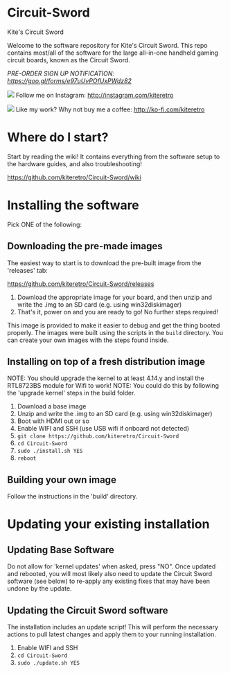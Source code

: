 # Circuit-Sword
Kite's Circuit Sword

Welcome to the software repository for Kite's Circuit Sword. This repo contains most/all of the software for the large all-in-one handheld gaming circuit boards, known as the Circuit Sword.

_PRE-ORDER SIGN UP NOTIFICATION: https://goo.gl/forms/e97uUvPOfUxPWdz82_

![](https://i.imgur.com/ibdWkuw.png) Follow me on Instagram: http://instagram.com/kiteretro

![](https://i.imgur.com/s4VyfJG.png) Like my work? Why not buy me a coffee: http://ko-fi.com/kiteretro

# Where do I start?
Start by reading the wiki! It contains everything from the software setup to the hardware guides, and also troubleshooting!

https://github.com/kiteretro/Circuit-Sword/wiki

# Installing the software
Pick ONE of the following:

## Downloading the pre-made images
The easiest way to start is to download the pre-built image from the 'releases' tab:

https://github.com/kiteretro/Circuit-Sword/releases

1. Download the appropriate image for your board, and then unzip and write the .img to an SD card (e.g. using win32diskimager)
2. That's it, power on and you are ready to go! No further steps required!

This image is provided to make it easier to debug and get the thing booted properly. The images were built using the scripts in the `build` directory. You can create your own images with the steps found inside.

## Installing on top of a fresh distribution image
NOTE: You should upgrade the kernel to at least 4.14.y and install the RTL8723BS module for Wifi to work!
NOTE: You could do this by following the 'upgrade kernel' steps in the build folder.

1. Download a base image
2. Unzip and write the .img to an SD card (e.g. using win32diskimager)
3. Boot with HDMI out or so
4. Enable WIFI and SSH (use USB wifi if onboard not detected)
5. `git clone https://github.com/kiteretro/Circuit-Sword`
6. `cd Circuit-Sword`
7. `sudo ./install.sh YES` 
8. `reboot`

## Building your own image
Follow the instructions in the 'build' directory.

# Updating your existing installation
## Updating Base Software
Do not allow for 'kernel updates' when asked, press "NO". Once updated and rebooted, you will most likely also need to update the Circuit Sword software (see below) to re-apply any existing fixes that may have been undone by the update.

## Updating the Circuit Sword software
The installation includes an update script! This will perform the necessary actions to pull latest changes and apply them to your running installation.

1. Enable WIFI and SSH
2. `cd Circuit-Sword`
3. `sudo ./update.sh YES`
